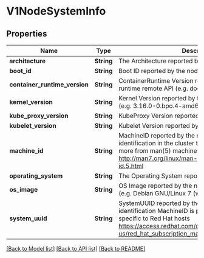 # V1NodeSystemInfo

## Properties

Name | Type | Description | Notes
------------ | ------------- | ------------- | -------------
**architecture** | **String** | The Architecture reported by the node | 
**boot_id** | **String** | Boot ID reported by the node. | 
**container_runtime_version** | **String** | ContainerRuntime Version reported by the node through runtime remote API (e.g. docker://1.5.0). | 
**kernel_version** | **String** | Kernel Version reported by the node from 'uname -r' (e.g. 3.16.0-0.bpo.4-amd64). | 
**kube_proxy_version** | **String** | KubeProxy Version reported by the node. | 
**kubelet_version** | **String** | Kubelet Version reported by the node. | 
**machine_id** | **String** | MachineID reported by the node. For unique machine identification in the cluster this field is preferred. Learn more from man(5) machine-id: http://man7.org/linux/man-pages/man5/machine-id.5.html | 
**operating_system** | **String** | The Operating System reported by the node | 
**os_image** | **String** | OS Image reported by the node from /etc/os-release (e.g. Debian GNU/Linux 7 (wheezy)). | 
**system_uuid** | **String** | SystemUUID reported by the node. For unique machine identification MachineID is preferred. This field is specific to Red Hat hosts https://access.redhat.com/documentation/en-us/red_hat_subscription_management/1/html/rhsm/uuid | 

[[Back to Model list]](../README.md#documentation-for-models) [[Back to API list]](../README.md#documentation-for-api-endpoints) [[Back to README]](../README.md)


